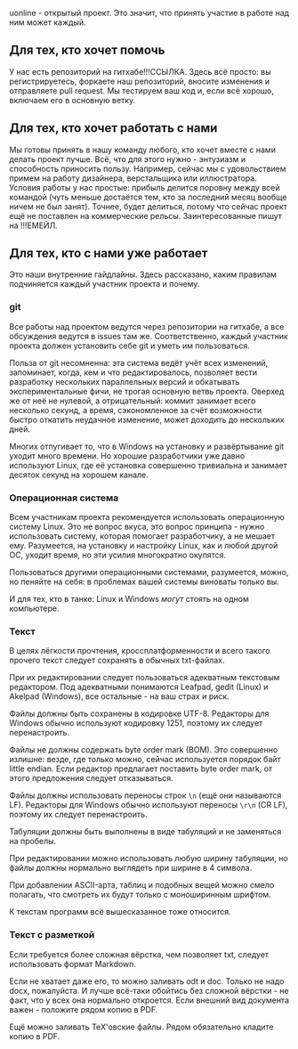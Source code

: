 uonline - открытый проект. Это значит, что принять участие в работе над ним может каждый.


## Для тех, кто хочет помочь

У нас есть репозиторий на гитхабе!!!ССЫЛКА. Здесь всё просто: вы регистрируетесь, форкаете наш репозиторий, вносите изменения и отправляете pull request. Мы тестируем ваш код и, если всё хорошо, включаем его в основную ветку.


## Для тех, кто хочет работать с нами

Мы готовы принять в нашу команду любого, кто хочет вместе с нами делать проект лучше. Всё, что для этого нужно - энтузиазм и способность приносить пользу. Например, сейчас мы с удовольствием примем на работу дизайнера, верстальщика или иллюстратора. Условия работы у нас простые: прибыль делится поровну между всей командой (чуть меньше достаётся тем, кто за последний месяц вообще ничем не был занят). Точнее, будет делиться, потому что сейчас проект ещё не поставлен на коммерческие рельсы. Заинтересованные пишут на !!!ЕМЕЙЛ.


## Для тех, кто с нами уже работает

Это наши внутренние гайдлайны. Здесь рассказано, каким правилам подчиняется каждый участник проекта и почему.

### git

Все работы над проектом ведутся через репозитории на гитхабе, а все обсуждения ведутся в issues там же. Соответственно, каждый участник проекта должен установить себе git и уметь им пользоваться.

Польза от git несомненна: эта система ведёт учёт всех изменений, запоминает, когда, кем и что редактировалось, позволяет вести разработку нескольких параллельных версий и обкатывать экспериментальные фичи, не трогая основную ветвь проекта. Оверхед же от неё не нулевой, а отрицательный: коммит занимает всего несколько секунд, а время, сэкономленное за счёт возможности быстро откатить неудачное изменение, может доходить до нескольких дней.

Многих отпугивает то, что в Windows на установку и развёртывание git уходит много времени. Но хорошие разработчики уже давно используют Linux, где её установка совершенно тривиальна и занимает десяток секунд на хорошем канале.

### Операционная система

Всем участникам проекта рекомендуется использовать операционную систему Linux. Это не вопрос вкуса, это вопрос принципа - нужно использовать систему, которая помогает разработчику, а не мешает ему. Разумеется, на установку и настройку Linux, как и любой другой ОС, уходит время, но эти усилия многократно окупятся.

Пользоваться другими операционными системами, разумеется, можно, но пеняйте на себя: в проблемах вашей системы виноваты только вы.

И для тех, кто в танке: Linux и Windows _могут_ стоять на одном компьютере.

### Текст

В целях лёгкости прочтения, кроссплатформенности и всего такого прочего текст следует сохранять в обычных txt-файлах.

При их редактировании следует пользоваться адекватным текстовым редактором. Под адекватными понимаются Leafpad, gedit (Linux) и Akelpad (Windows), все остальные - на ваш страх и риск.

Файлы должны быть сохранены в кодировке UTF-8. Редакторы для Windows обычно используют кодировку 1251, поэтому их следует перенастроить.

Файлы не должны содержать byte order mark (BOM). Это совершенно излишне: везде, где только можно, сейчас используется порядок байт little endian. Если редактор предлагает поставить byte order mark, от этого предложения следует отказываться.

Файлы должны использовать переносы строк `\n` (ещё они называются LF). Редакторы для Windows обычно используют переносы `\r\n` (CR LF), поэтому их следует перенастроить.

Табуляции должны быть выполнены в виде табуляций и не заменяться на пробелы.

При редактировании можно использовать любую ширину табуляции, но файлы должны нормально выглядеть при ширине в 4 символа.

При добавлении ASCII-арта, таблиц и подобных вещей можно смело полагать, что смотреть их будут только с моноширинным шрифтом.

К текстам программ всё вышесказанное тоже относится. 

### Текст с разметкой

Если требуется более сложная вёрстка, чем позволяет txt, следует использовать формат Markdown.

Если не хватает даже его, то можно заливать odt и doc. Только не надо docx, пожалуйста. И лучше всё-таки обойтись без сложной вёрстки - не факт, что у всех она нормально откроется. Если внешний вид документа важен - положите рядом копию в PDF.

Ещё можно заливать TeX'овские файлы. Рядом обязательно кладите копию в PDF.

